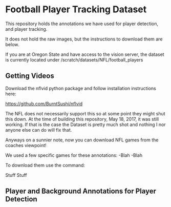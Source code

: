 # Football Player Tracking Dataset

This repository holds the annotations we have used for player detection, and player tracking.

It does not hold the raw images, but the instructions to download them are below.

If you are at Oregon State and have access to the vision server, the dataset is currently located under /scratch/datasets/NFL/football_players

## Getting Videos

Download the nflvid python package and follow installation instructions here:

https://github.com/BurntSushi/nflvid

The NFL does not necessarily support this so at some point they might shut this down. At the time of
building this repository, May 18, 2017, it was still working.
If that is the case the Dataset is pretty much shot
and nothing I nor anyone else can do will fix that.

Anyways on a sunnier note, now you can download NFL games from the coaches viewpoint!

We used a few specific games for these annotations:
-Blah
-Blah

To download them use the command:

Stuff
Stuff

## Player and Background Annotations for Player Detection


